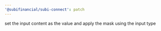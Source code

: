 ```yaml
---
'@subifinancial/subi-connect': patch
---
```


set the input content as the value and apply the mask using the input type
